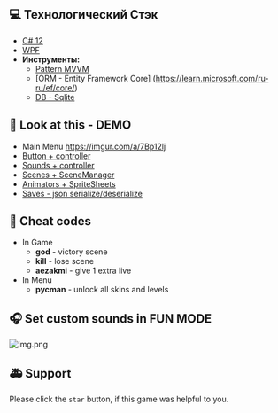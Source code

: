 ## 💻 Технологический Стэк
- [C# 12](https://learn.microsoft.com/ru-ru/dotnet/csharp/whats-new/csharp-12)
- [WPF](https://learn.microsoft.com/ru-ru/dotnet/desktop/wpf/overview/?view=netdesktop-8.0)
- **Инструменты:**
  - [Pattern MVVM](https://learn.microsoft.com/ru-ru/dotnet/architecture/maui/mvvm)
  - [ORM - Entity Framework Core] (https://learn.microsoft.com/ru-ru/ef/core/)
  - [DB - Sqlite](https://sqlite.org)
    
## 👀 Look at this - DEMO
- Main Menu
https://imgur.com/a/7Bp12lj
- [Button + controller](pacman/objects/buttons)
- [Sounds + controller](pacman/sound)
- [Scenes + SceneManager](pacman/scenes)
- [Animators + SpriteSheets](pacman/animator)
- [Saves - json serialize/deserialize](pacman/storage)

## 💾 Cheat codes
- In Game
  - **god** - victory scene
  - **kill** - lose scene
  - **aezakmi** - give 1 extra live
- In Menu
  - **pycman** - unlock all skins and levels

## 🎧 Set custom sounds in FUN MODE
![img.png](assets/fun_mode.png)

## 🚑 Support 
Please click the `star` button, if this game was helpful to you.
